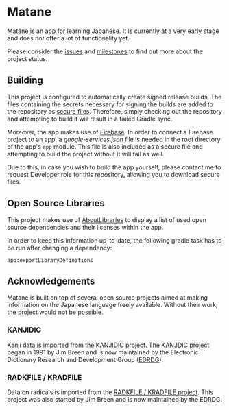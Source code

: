 # Matane

Matane is an app for learning Japanese. It is currently at a very early stage and does not offer
a lot of functionality yet.

Please consider the [issues](https://gitlab.com/christianzoeller/matane-android/-/issues) and
[milestones](https://gitlab.com/christianzoeller/matane-android/-/milestones) to find out more
about the project status.

## Building

This project is configured to automatically create signed release builds. The files containing
the secrets necessary for signing the builds are added to the repository as
[secure files](https://docs.gitlab.com/ee/ci/secure_files/). Therefore, simply checking out the
repository and attempting to build it will result in a failed Gradle sync.

Moreover, the app makes use of [Firebase](https://firebase.google.com/). In order to connect a
Firebase project to an app, a *google-services.json* file is needed in the root directory of
the app's ```app``` module. This file is also included as a secure file and attempting to build
the project without it will fail as well.

Due to this, in case you wish to build the app yourself, please contact me to request Developer role
for this repository, allowing you to download secure files.

## Open Source Libraries

This project makes use of [AboutLibraries](https://github.com/mikepenz/AboutLibraries) to display a
list of used open source dependencies and their licenses within the app.

In order to keep this information up-to-date, the following gradle task has to be run after
changing a dependency:

```
app:exportLibraryDefinitions
```

## Acknowledgements

Matane is built on top of several open source projects aimed at making information on the Japanese
language freely available. Without their work, the project would not be possible.

### KANJIDIC

Kanji data is imported from the [KANJIDIC project](http://www.edrdg.org/wiki/index.php/KANJIDIC_Project).
The KANJDIC project began in 1991 by Jim Breen and is now maintained by the Electronic Dictionary Research
and Development Group ([EDRDG](http://www.edrdg.org/wiki/index.php/Main_Page)).

### RADKFILE / KRADFILE

Data on radicals is imported from the [RADKFILE / KRADFILE project](https://www.edrdg.org/krad/kradinf.html).
This project was also started by Jim Breen and is now maintained by the EDRDG.
